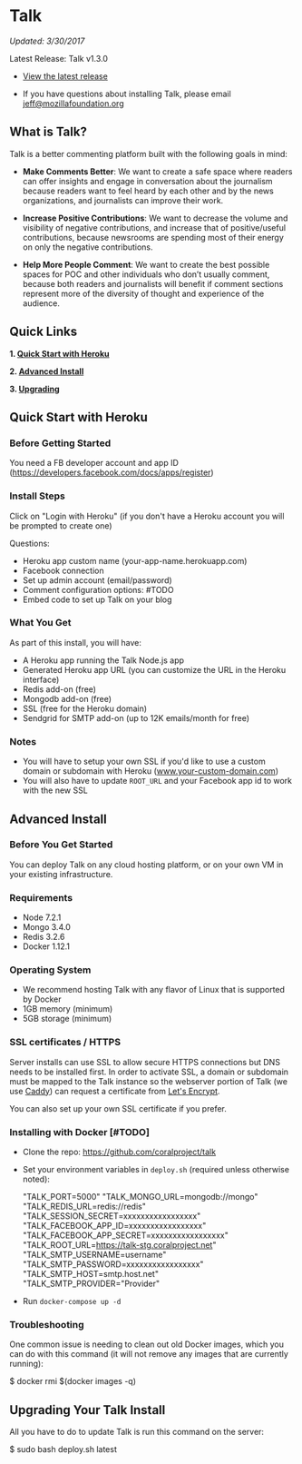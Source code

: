# Talk

_Updated: 3/30/2017_

  Latest Release: Talk v1.3.0

- [View the latest release](https://github.com/coralproject/talk/releases) 

- If you have questions about installing Talk, please email [jeff@mozillafoundation.org](jeff@mozillafoundation.org)

## What is Talk?

Talk is a better commenting platform built with the following goals in mind:

* **Make Comments Better**: We want to create a safe space where readers can offer insights and engage in conversation about the journalism because readers want to feel heard by each other and by the news organizations, and journalists can improve their work.

* **Increase Positive Contributions**: We want to decrease the volume and visibility of negative contributions, and increase that of positive/useful contributions, because newsrooms are spending most of their energy on only the negative contributions.

* **Help More People Comment**: We want to create the best possible spaces for POC and other individuals who don’t usually comment, because both readers and journalists will benefit if comment sections represent more of the diversity of thought and experience of the audience.

## Quick Links

**1. [Quick Start with Heroku](#1-quick-start-with-heroku)**

**2. [Advanced Install](#2-advanced-install)**

**3. [Upgrading](#3-upgrading)**


## Quick Start with Heroku

### Before Getting Started

You need a FB developer account and app ID (https://developers.facebook.com/docs/apps/register)

### Install Steps

Click on "Login with Heroku" (if you don't have a Heroku account you will be prompted to create one)

Questions:

- Heroku app custom name (your-app-name.herokuapp.com)
- Facebook connection
- Set up admin account (email/password)
- Comment configuration options: #TODO
- Embed code to set up Talk on your blog

### What You Get

As part of this install, you will have:
- A Heroku app running the Talk Node.js app
- Generated Heroku app URL (you can customize the URL in the Heroku interface)
- Redis add-on (free)
- Mongodb add-on (free)
- SSL (free for the Heroku domain)
- Sendgrid for SMTP add-on (up to 12K emails/month for free)

### Notes

- You will have to setup your own SSL if you'd like to use a custom domain or subdomain with Heroku (www.your-custom-domain.com)
- You will also have to update `ROOT_URL` and your Facebook app id to work with the new SSL

## Advanced Install

### Before You Get Started

You can deploy Talk on any cloud hosting platform, or on your own VM in your existing infrastructure.

### Requirements

- Node 7.2.1
- Mongo 3.4.0
- Redis 3.2.6
- Docker 1.12.1


### Operating System

- We recommend hosting Talk with any flavor of Linux that is supported by Docker
- 1GB memory (minimum)
- 5GB storage (minimum)


### SSL certificates / HTTPS

Server installs can use SSL to allow secure HTTPS connections but DNS needs to be installed first. In order to activate SSL, a domain or subdomain must be mapped to the Talk instance so the webserver portion of Talk (we use [Caddy](https://caddyserver.com/)) can request a certificate from [Let's Encrypt](https://letsencrypt.org/).

You can also set up your own SSL certificate if you prefer.

### Installing with Docker [#TODO]
- Clone the repo: https://github.com/coralproject/talk
- Set your environment variables in `deploy.sh` (required unless otherwise noted):
  
    "TALK_PORT=5000"
    "TALK_MONGO_URL=mongodb://mongo"
    "TALK_REDIS_URL=redis://redis"
    "TALK_SESSION_SECRET=xxxxxxxxxxxxxxxxx"
    "TALK_FACEBOOK_APP_ID=xxxxxxxxxxxxxxxxx"
    "TALK_FACEBOOK_APP_SECRET=xxxxxxxxxxxxxxxxx"
    "TALK_ROOT_URL=https://talk-stg.coralproject.net"
    "TALK_SMTP_USERNAME=username"
    "TALK_SMTP_PASSWORD=xxxxxxxxxxxxxxxxx"
    "TALK_SMTP_HOST=smtp.host.net"
    "TALK_SMTP_PROVIDER="Provider"
- Run `docker-compose up -d`

### Troubleshooting
One common issue is needing to clean out old Docker images, which you can do with this command (it will not remove any images that are currently running):

  $ docker rmi $(docker images -q)

## Upgrading Your Talk Install

All you have to do to update Talk is run this command on the server:

  $ sudo bash deploy.sh latest
